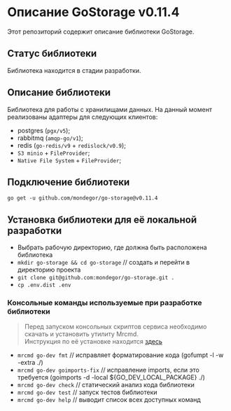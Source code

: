 # Описание GoStorage v0.11.4
Этот репозиторий содержит описание библиотеки GoStorage.

## Статус библиотеки
Библиотека находится в стадии разработки.

## Описание библиотеки
Библиотека для работы с хранилищами данных.
На данный момент реализованы адаптеры для следующих клиентов:
- postgres (`pgx/v5`);
- rabbitmq (`amqp-go/v1`);
- redis (`go-redis/v9` + `redislock/v0.9`);
- `S3 minio` + `FileProvider`;
- `Native File System` + `FileProvider`;

## Подключение библиотеки
`go get -u github.com/mondegor/go-storage@v0.11.4`

## Установка библиотеки для её локальной разработки

- Выбрать рабочую директорию, где должна быть расположена библиотека
- `mkdir go-storage && cd go-storage` // создать и перейти в директорию проекта
- `git clone git@github.com:mondegor/go-storage.git .`
- `cp .env.dist .env`

### Консольные команды используемые при разработке библиотеки

> Перед запуском консольных скриптов сервиса необходимо скачать и установить утилиту Mrcmd.\
> Инструкция по её установке находится [здесь](https://github.com/mondegor/mrcmd#readme)

- `mrcmd go-dev fmt` // исправляет форматирование кода (gofumpt -l -w -extra ./)
- `mrcmd go-dev goimports-fix` // исправление imports, если это требуется (goimports -d -local ${GO_DEV_LOCAL_PACKAGE} ./)
- `mrcmd go-dev check` // статический анализ кода библиотеки
- `mrcmd go-dev test` // запуск тестов библиотеки
- `mrcmd go-dev help` // выводит список всех доступных команд